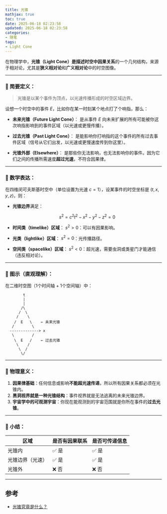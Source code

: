 ```yaml
---
title: 光锥
mathjax: true
toc: true
date: 2025-06-18 02:23:58
updated: 2025-06-18 02:23:58
categories:
- 随笔
tags:
- Light Cone
---
```


在物理学中，**光锥（Light Cone）**是描述时空中**因果关系**的一个几何结构，来源于相对论，尤其是**狭义相对论**和**广义相对论**中的时空图像。

<!--more-->

---

### 🔷 简要定义：

> 光锥是以某个事件为顶点，以光速传播形成的时空区域边界。

设想一个时空中的事件 $E$，比如你在某一时刻某个地点打了个响指，那么：

* **未来光锥（Future Light Cone）**：
  是从事件 $E$ 向未来扩展的所有可能被你这次响指影响到的事件区域（以光速或更慢传播）。

* **过去光锥（Past Light Cone）**：
  是能影响你打响指的这个事件的所有过去事件区域（信号从它们出发，以光速或更慢速度传到你这里）。

* **光锥外部（Elsewhere）**：
  是那些你无法影响，也无法影响你的事件。因为它们之间的传播所需速度**超过光速**，不符合因果律。

---

### 🔷 数学表达：

在四维闵可夫斯基时空中（单位设置为光速 $c = 1$），设某事件的时空坐标是 $(t, x, y, z)$，则：

* **光锥边界**满足：

  $$
  s^2 = c^2t^2 - x^2 - y^2 - z^2 = 0
  $$

* **时间类（timelike）区域**： $s^2 > 0$：可以有因果影响。

* **光类（lightlike）区域**： $s^2 = 0$：光传播路径。

* **空间类（spacelike）区域**： $s^2 < 0$：超光速，需要虫洞或类星门才能通信（违反相对论）。

---

### 🔷 图示（直观理解）：

在二维时空图（1个时间轴 + 1个空间轴）中：

```
        t
        |
        |
       /\
      /  \
     /    \
    /  E   \    ← 未来光锥
   /        \
  -------------> x
   \        /
    \  E   /    ← 过去光锥
     \    /
      \  /
       \/
```

---

### 🔷 物理意义：

1. **因果律基础**：任何信息或影响**不能超光速传递**，所以所有因果关系都必须在光锥内。
2. **黑洞视界就是一种光锥结构**：事件视界就是无法逃离的未来光锥边界。
3. **宇宙学中的可观测宇宙**：你现在能观测到的宇宙范围就是你所在事件的**过去光锥**。

---

### 🔷 小结：

| 区域       | 是否有因果联系 | 是否可传递信息 |
| -------- | ------- | ------- |
| 光锥内      | ✅ 是     | ✅ 是     |
| 光锥边界（光速） | ✅ 是     | ✅ 是     |
| 光锥外      | ❌ 否     | ❌ 否     |

___

## 参考
- [光锥究竟是什么？](https://www.zhihu.com/question/595987897/answer/2988187264)
